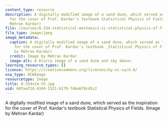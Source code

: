 ```yaml
---
content_type: resource
description: A digitally modified image of a sand dune, which served as the inspiration
  for the cover of Prof. Kardar's textbook Statistical Physics of Fields. (Image by
  Mehran Kardar)
file: /courses/8-334-statistical-mechanics-ii-statistical-physics-of-fields-spring-2014/60faaf2d43d41521b179746a6f9cd5c2_8-334s14-th.jpg
file_type: image/jpeg
image_metadata:
  caption: A digitally modified image of a sand dune, which served as the inspiration
    for the cover of Prof. Kardar's textbook _Statistical Physics of Fields_. (Image
    by Mehran Kardar)
  credit: Image by Mehran Kardar.
  image-alt: A blurry image of a sand dune and sky above.
learning_resource_types: []
license: https://creativecommons.org/licenses/by-nc-sa/4.0/
ocw_type: OCWImage
resourcetype: Image
title: 8-334s14-th.jpg
uid: 60faaf2d-43d4-1521-b179-746a6f9cd5c2
---
```

A digitally modified image of a sand dune, which served as the inspiration for the cover of Prof. Kardar's textbook Statistical Physics of Fields. (Image by Mehran Kardar)